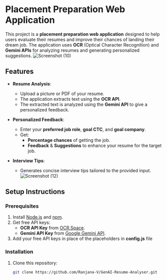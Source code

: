 # Placement Preparation Web Application

This project is a **placement preparation web application** designed to help users evaluate their resumes and improve their chances of landing their dream job. The application uses **OCR** (Optical Character Recognition) and **Gemini APIs** for analyzing resumes and generating personalized suggestions.
![Screenshot (10)](https://github.com/user-attachments/assets/4a6cbf62-a425-4bda-817f-50838693b648)

## Features

- **Resume Analysis**: 
  - Upload a picture or PDF of your resume.
  - The application extracts text using the **OCR API**.
  - The extracted text is analyzed using the **Gemini API** to give a personalized feedback.

- **Personalized Feedback**:
  - Enter your **preferred job role**, **goal CTC**, and **goal company**.
  - Get:
    - **Percentage chances** of getting the job.
    - **Feedback**  & **Suggestions** to enhance your resume for the target job.

- **Interview Tips**:
  - Generates concise interview tips tailored to the provided input.
![Screenshot (12)](https://github.com/user-attachments/assets/70e22136-dd08-413d-b8b0-4a39c1677a22)

## Setup Instructions

### Prerequisites
1. Install [Node.js](https://nodejs.org) and [npm](https://www.npmjs.com/).
2. Get free API keys:
   - **OCR API Key** from [OCR.Space](https://ocr.space/ocrapi).
   - **Gemini API Key** from [Google Gemini API](https://ai.google.dev/gemini-api/docs/api-key).
3. Add your free API keys in place of the placeholders in **config.js** file

### Installation
1. Clone this repository:
   ```bash
   git clone https://github.com/Ranjana-V/GenAI-Resume-Analyser.git
   
